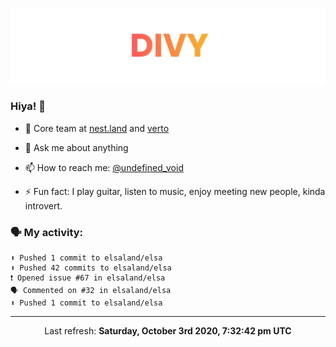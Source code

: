 
![](https://github.com/divy-work/divy-work/raw/master/assets/divy.png)

### Hiya! 👋

- 🔭 Core team at [nest.land](https://github.com/nestdotland/nest.land) and [verto](https://github.com/useverto/verto)

- 💬 Ask me about anything

- 📫 How to reach me: [@undefined_void](https://instagram.com/divy.exe)

- ⚡ Fun fact: I play guitar, listen to music, enjoy meeting new people, kinda introvert.

### 🗣 My activity:

```
⬆️ Pushed 1 commit to elsaland/elsa
⬆️ Pushed 42 commits to elsaland/elsa
❗️ Opened issue #67 in elsaland/elsa
🗣 Commented on #32 in elsaland/elsa
⬆️ Pushed 1 commit to elsaland/elsa
```

------------
<p align="center">Last refresh: <b>Saturday, October 3rd 2020, 7:32:42 pm UTC</b></p>
